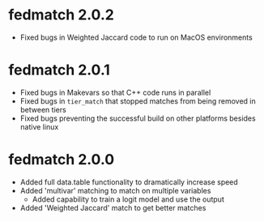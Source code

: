 # fedmatch 2.0.2

- Fixed bugs in Weighted Jaccard code to run on MacOS environments

# fedmatch 2.0.1

- Fixed bugs in Makevars so that C++ code runs in parallel
- Fixed bugs in `tier_match` that stopped matches from being removed in between tiers
- Fixed bugs preventing the successful build on other platforms besides native linux

# fedmatch 2.0.0

- Added full data.table functionality to dramatically increase speed
- Added 'multivar' matching to match on multiple variables
  - Added capability to train a logit model and use the output
- Added 'Weighted Jaccard' match to get better matches
